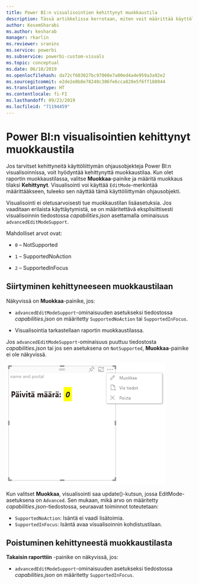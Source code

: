 ```yaml
---
title: Power BI:n visualisointien kehittynyt muokkaustila
description: Tässä artikkelissa kerrotaan, miten voit määrittää käyttöliittymän ohjausobjektit Power BI:n visualisoinneissa.
author: KesemSharabi
ms.author: kesharab
manager: rkarlin
ms.reviewer: sranins
ms.service: powerbi
ms.subservice: powerbi-custom-visuals
ms.topic: conceptual
ms.date: 06/18/2019
ms.openlocfilehash: da72cf603027bc97060e7a00ed4a4e959a3a92e2
ms.sourcegitcommit: e2de2e8b8e78240c306fe6cca820e5f6ff188944
ms.translationtype: HT
ms.contentlocale: fi-FI
ms.lasthandoff: 09/23/2019
ms.locfileid: "71194459"
---
```

# <a name="advanced-edit-mode-in-power-bi-visuals"></a>Power BI:n visualisointien kehittynyt muokkaustila

Jos tarvitset kehittyneitä käyttöliittymän ohjausobjekteja Power BI:n visualisoinnissa, voit hyödyntää kehittynyttä muokkaustilaa. Kun olet raportin muokkaustilassa, valitse **Muokkaa**-painike ja määritä muokkaus tilaksi **Kehittynyt**. Visualisointi voi käyttää `EditMode`-merkintää määrittääkseen, tuleeko sen näyttää tämä käyttöliittymän ohjausobjekti.

Visualisointi ei oletusarvoisesti tue muokkaustilan lisäasetuksia. Jos vaaditaan erilaista käyttäytymistä, se on määritettävä eksplisiittisesti visualisoinnin tiedostossa *capabilities.json* asettamalla ominaisuus `advancedEditModeSupport`.

Mahdolliset arvot ovat:

- `0` – NotSupported

- `1` – SupportedNoAction

- `2` – SupportedInFocus

## <a name="enter-advanced-edit-mode"></a>Siirtyminen kehittyneeseen muokkaustilaan

Näkyvissä on **Muokkaa**-painike, jos:

* `advancedEditModeSupport`-ominaisuuden asetukseksi tiedostossa *capabilities.json* on määritetty `SupportedNoAction` tai `SupportedInFocus`.

* Visualisointia tarkastellaan raportin muokkaustilassa.

Jos `advancedEditModeSupport`-ominaisuus puuttuu tiedostosta *capabilities.json* tai jos sen asetuksena on `NotSupported`, **Muokkaa**-painike ei ole näkyvissä.

![Siirry muokkaustilaan](./media/edit-mode.png)

Kun valitset **Muokkaa**, visualisointi saa update()-kutsun, jossa EditMode-asetuksena on `Advanced`. Sen mukaan, mikä arvo on määritetty *capabilities.json*-tiedostossa, seuraavat toiminnot toteutetaan:

* `SupportedNoAction`: Isäntä ei vaadi lisätoimia.
* `SupportedInFocus`: Isäntä avaa visualisoinnin kohdistustilaan.

## <a name="exit-advanced-edit-mode"></a>Poistuminen kehittyneestä muokkaustilasta

**Takaisin raporttiin** -painike on näkyvissä, jos:

* `advancedEditModeSupport`-ominaisuuden asetukseksi tiedostossa *capabilities.json* on määritetty `SupportedInFocus`.
